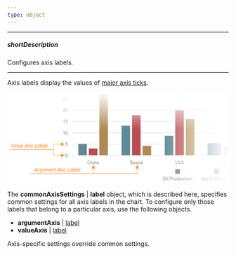 ```yaml
---
type: object
---
```

---
##### shortDescription
Configures axis labels.

---
Axis labels display the values of [major axis ticks](/api-reference/20%20Data%20Visualization%20Widgets/10%20dxChart/1%20Configuration/commonAxisSettings/tick '/Documentation/ApiReference/Data_Visualization_Widgets/dxChart/Configuration/commonAxisSettings/tick/').

![DevExtreme HTML5 Charts AxisLabels](/images/ChartJS/visual_elements/axis_labels.png)

The **commonAxisSettings** | **label** object, which is described here, specifies common settings for all axis labels in the chart. To configure only those labels that belong to a particular axis, use the following objects.

- **argumentAxis** | [label](/api-reference/20%20Data%20Visualization%20Widgets/10%20dxChart/1%20Configuration/argumentAxis/label '/Documentation/ApiReference/Data_Visualization_Widgets/dxChart/Configuration/argumentAxis/label/')     
- **valueAxis** | [label](/api-reference/20%20Data%20Visualization%20Widgets/10%20dxChart/1%20Configuration/valueAxis/label '/Documentation/ApiReference/Data_Visualization_Widgets/dxChart/Configuration/valueAxis/label/')       

Axis-specific settings override common settings.